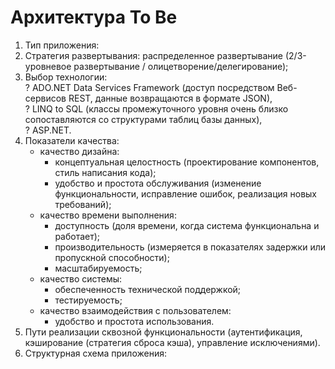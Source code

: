 # Архитектура To Be
1. Тип приложения:
2. Стратегия развертывания: распределенное развертывание (2/3-уровневое развертывание / олицетворение/делегирование);
3. Выбор технологии:<br>
? ADO.NET Data Services Framework (доступ посредством Веб-сервисов REST, данные возвращаются в формате JSON),<br>
? LINQ to SQL (классы промежуточного уровня очень близко
сопоставляются со структурами таблиц базы данных),<br>
? ASP.NET.
4. Показатели качества:
   - качество дизайна:
     - концептуальная целостность (проектирование компонентов, стиль написания кода);
     - удобство и простота обслуживания (изменение функциональности, исправление ошибок, реализация новых требований);
   - качество времени выполнения:
     - доступность (доля времени, когда система функциональна и работает);
     - производительность (измеряется в показателях задержки или пропускной способности);
     - масштабируемость;
   - качество системы:
     - обеспеченность технической поддержкой;
     - тестируемость;
   - качество взаимодействия с пользователем:
     - удобство и простота использования.
5. Пути реализации сквозной функциональности (аутентификация, кэширование (стратегия сброса кэша), управление исключениями).
6. Структурная схема приложения:

